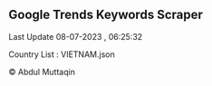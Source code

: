 

## Google Trends Keywords Scraper 
 
Last Update 08-07-2023 , 06:25:32

Country List :
VIETNAM.json



© Abdul Muttaqin 
